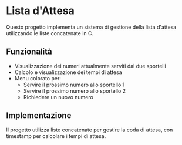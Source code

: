# Lista d'Attesa

Questo progetto implementa un sistema di gestione della lista d'attesa utilizzando le liste concatenate in C.

## Funzionalità

- Visualizzazione dei numeri attualmente serviti dai due sportelli
- Calcolo e visualizzazione dei tempi di attesa
- Menu colorato per:
  - Servire il prossimo numero allo sportello 1
  - Servire il prossimo numero allo sportello 2
  - Richiedere un nuovo numero

## Implementazione

Il progetto utilizza liste concatenate per gestire la coda di attesa, con timestamp per calcolare i tempi di attesa.